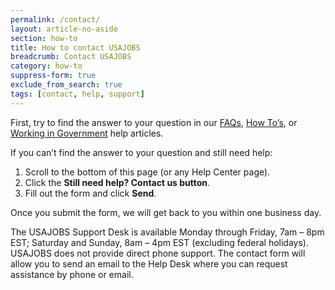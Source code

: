 ```yaml
---
permalink: /contact/
layout: article-no-aside
section: how-to
title: How to contact USAJOBS
breadcrumb: Contact USAJOBS
category: how-to
suppress-form: true
exclude_from_search: true
tags: [contact, help, support]
---
```


First, try to find the answer to your question in our [FAQs](../faq/), [How To’s](../how-to/), or [Working in Government](../working-in-government/) help articles.

If you can’t find the answer to your question and still need help:

1.	Scroll to the bottom of this page (or any Help Center page).
2.	Click the **Still need help? Contact us button**.
3.	Fill out the form and click **Send**.

Once you submit the form, we will get back to you within one business day.

The USAJOBS Support Desk is available Monday through Friday, 7am – 8pm EST; Saturday and Sunday, 8am – 4pm EST (excluding federal holidays). USAJOBS does not provide direct phone support. The contact form will allow you to send an email to the Help Desk where you can request assistance by phone or email.
